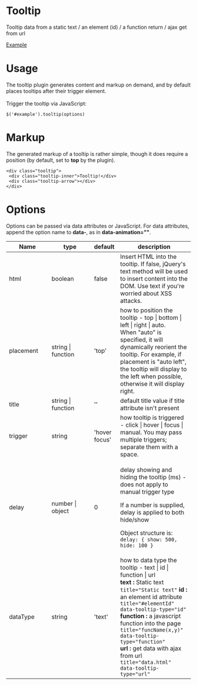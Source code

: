 Tooltip
=======

Tooltip data from a static text / an element (id) / a function return / ajax get from url

<a href="http://www.muratgulener.com/Sunum/Tooltip/Index.html">Example</a>

<h1>Usage</h1>
  <p>The tooltip plugin generates content and markup on demand, and by default places tooltips after their trigger element. <br>
    <br>
    Trigger the tooltip via JavaScript:</p>
  <pre><code>$('#example').tooltip(options)</code></pre>
  <h1>Markup</h1>
  <p>The generated markup of a tooltip is rather simple, though it does require a position (by default, set to <strong>top</strong> by the plugin).</p>
  <pre><code>&lt;div class="tooltip"&gt;
 &lt;div class="tooltip-inner"&gt;Tooltip!&lt;/div&gt;
 &lt;div class="tooltip-arrow"&gt;&lt;/div&gt;
&lt;/div&gt;</code></pre>
  <h1>Options</h1>
  <p>Options can be passed via data attributes or JavaScript. For data attributes, append the option name to <strong>data-</strong>, as in <strong>data-animation=""</strong>.</p>
  <table class="table table-bordered table-striped">
    <thead>
      <tr>
        <th style="width: 100px;">Name</th>
        <th style="width: 100px;">type</th>
        <th style="width: 50px;">default</th>
        <th>description</th>
      </tr>
    </thead>
    <tbody>
      <tr>
        <td>html</td>
        <td>boolean</td>
        <td>false</td>
        <td>Insert HTML into the tooltip. If false, jQuery's text method will be used to insert content into the DOM. Use text if you're worried about XSS attacks.</td>
      </tr>
      <tr>
        <td>placement</td>
        <td>string | function</td>
        <td>'top'</td>
        <td>how to position the tooltip - top | bottom | left | right | auto. <br>
          When "auto" is specified, it will dynamically reorient the tooltip. For example, if placement is "auto left", the tooltip will display to the left when possible, otherwise it will display right.</td>
      </tr>
      <tr>
        <td>title</td>
        <td>string | function</td>
        <td>''</td>
        <td>default title value if title attribute isn't present</td>
      </tr>
      <tr>
        <td>trigger</td>
        <td>string</td>
        <td>'hover focus'</td>
        <td>how tooltip is triggered - click | hover | focus | manual. You may pass multiple triggers; separate them with a space.</td>
      </tr>
      <tr>
        <td>delay</td>
        <td>number | object</td>
        <td>0</td>
        <td><p>delay showing and hiding the tooltip (ms) - does not apply to manual trigger type</p>
          <p>If a number is supplied, delay is applied to both hide/show</p>
          <p>Object structure is: <code>delay: { show: 500, hide: 100 }</code></p></td>
      </tr>
      <tr>
        <td>dataType</td>
        <td>string</td>
        <td>'text'</td>
        <td>how to data type the tooltip - text | id | function | url<br>
          <strong>text :</strong> Static text<br>
          <code>title=&quot;Static text&quot;</code> <strong>id :</strong> an element  id attribute<br>
          <code>title=&quot;#elementId&quot; data-tooltip-type=&quot;id&quot;</code> <strong>function :</strong> a javascript function into the page <code>title=&quot;funcName(x,y)&quot; data-tooltip-type=&quot;function&quot;</code><br>
          <strong>url :</strong> get data with ajax from url <code>title=&quot;data.html&quot; data-tooltip-type=&quot;url&quot;</code></td>
      </tr>
    </tbody>
  </table>
